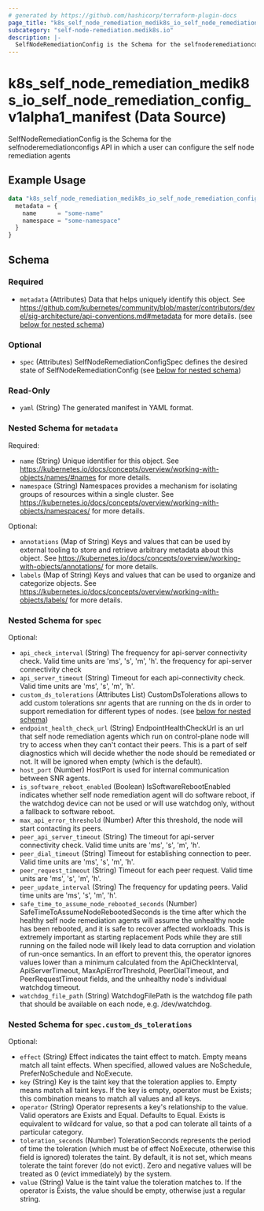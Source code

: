 ```yaml
---
# generated by https://github.com/hashicorp/terraform-plugin-docs
page_title: "k8s_self_node_remediation_medik8s_io_self_node_remediation_config_v1alpha1_manifest Data Source - terraform-provider-k8s"
subcategory: "self-node-remediation.medik8s.io"
description: |-
  SelfNodeRemediationConfig is the Schema for the selfnoderemediationconfigs API in which a user can configure the self node remediation agents
---
```


# k8s_self_node_remediation_medik8s_io_self_node_remediation_config_v1alpha1_manifest (Data Source)

SelfNodeRemediationConfig is the Schema for the selfnoderemediationconfigs API in which a user can configure the self node remediation agents

## Example Usage

```terraform
data "k8s_self_node_remediation_medik8s_io_self_node_remediation_config_v1alpha1_manifest" "example" {
  metadata = {
    name      = "some-name"
    namespace = "some-namespace"
  }
}
```

<!-- schema generated by tfplugindocs -->
## Schema

### Required

- `metadata` (Attributes) Data that helps uniquely identify this object. See https://github.com/kubernetes/community/blob/master/contributors/devel/sig-architecture/api-conventions.md#metadata for more details. (see [below for nested schema](#nestedatt--metadata))

### Optional

- `spec` (Attributes) SelfNodeRemediationConfigSpec defines the desired state of SelfNodeRemediationConfig (see [below for nested schema](#nestedatt--spec))

### Read-Only

- `yaml` (String) The generated manifest in YAML format.

<a id="nestedatt--metadata"></a>
### Nested Schema for `metadata`

Required:

- `name` (String) Unique identifier for this object. See https://kubernetes.io/docs/concepts/overview/working-with-objects/names/#names for more details.
- `namespace` (String) Namespaces provides a mechanism for isolating groups of resources within a single cluster. See https://kubernetes.io/docs/concepts/overview/working-with-objects/namespaces/ for more details.

Optional:

- `annotations` (Map of String) Keys and values that can be used by external tooling to store and retrieve arbitrary metadata about this object. See https://kubernetes.io/docs/concepts/overview/working-with-objects/annotations/ for more details.
- `labels` (Map of String) Keys and values that can be used to organize and categorize objects. See https://kubernetes.io/docs/concepts/overview/working-with-objects/labels/ for more details.


<a id="nestedatt--spec"></a>
### Nested Schema for `spec`

Optional:

- `api_check_interval` (String) The frequency for api-server connectivity check. Valid time units are 'ms', 's', 'm', 'h'. the frequency for api-server connectivity check
- `api_server_timeout` (String) Timeout for each api-connectivity check. Valid time units are 'ms', 's', 'm', 'h'.
- `custom_ds_tolerations` (Attributes List) CustomDsTolerations allows to add custom tolerations snr agents that are running on the ds in order to support remediation for different types of nodes. (see [below for nested schema](#nestedatt--spec--custom_ds_tolerations))
- `endpoint_health_check_url` (String) EndpointHealthCheckUrl is an url that self node remediation agents which run on control-plane node will try to access when they can't contact their peers. This is a part of self diagnostics which will decide whether the node should be remediated or not. It will be ignored when empty (which is the default).
- `host_port` (Number) HostPort is used for internal communication between SNR agents.
- `is_software_reboot_enabled` (Boolean) IsSoftwareRebootEnabled indicates whether self node remediation agent will do software reboot, if the watchdog device can not be used or will use watchdog only, without a fallback to software reboot.
- `max_api_error_threshold` (Number) After this threshold, the node will start contacting its peers.
- `peer_api_server_timeout` (String) The timeout for api-server connectivity check. Valid time units are 'ms', 's', 'm', 'h'.
- `peer_dial_timeout` (String) Timeout for establishing connection to peer. Valid time units are 'ms', 's', 'm', 'h'.
- `peer_request_timeout` (String) Timeout for each peer request. Valid time units are 'ms', 's', 'm', 'h'.
- `peer_update_interval` (String) The frequency for updating peers. Valid time units are 'ms', 's', 'm', 'h'.
- `safe_time_to_assume_node_rebooted_seconds` (Number) SafeTimeToAssumeNodeRebootedSeconds is the time after which the healthy self node remediation agents will assume the unhealthy node has been rebooted, and it is safe to recover affected workloads. This is extremely important as starting replacement Pods while they are still running on the failed node will likely lead to data corruption and violation of run-once semantics. In an effort to prevent this, the operator ignores values lower than a minimum calculated from the ApiCheckInterval, ApiServerTimeout, MaxApiErrorThreshold, PeerDialTimeout, and PeerRequestTimeout fields, and the unhealthy node's individual watchdog timeout.
- `watchdog_file_path` (String) WatchdogFilePath is the watchdog file path that should be available on each node, e.g. /dev/watchdog.

<a id="nestedatt--spec--custom_ds_tolerations"></a>
### Nested Schema for `spec.custom_ds_tolerations`

Optional:

- `effect` (String) Effect indicates the taint effect to match. Empty means match all taint effects. When specified, allowed values are NoSchedule, PreferNoSchedule and NoExecute.
- `key` (String) Key is the taint key that the toleration applies to. Empty means match all taint keys. If the key is empty, operator must be Exists; this combination means to match all values and all keys.
- `operator` (String) Operator represents a key's relationship to the value. Valid operators are Exists and Equal. Defaults to Equal. Exists is equivalent to wildcard for value, so that a pod can tolerate all taints of a particular category.
- `toleration_seconds` (Number) TolerationSeconds represents the period of time the toleration (which must be of effect NoExecute, otherwise this field is ignored) tolerates the taint. By default, it is not set, which means tolerate the taint forever (do not evict). Zero and negative values will be treated as 0 (evict immediately) by the system.
- `value` (String) Value is the taint value the toleration matches to. If the operator is Exists, the value should be empty, otherwise just a regular string.
